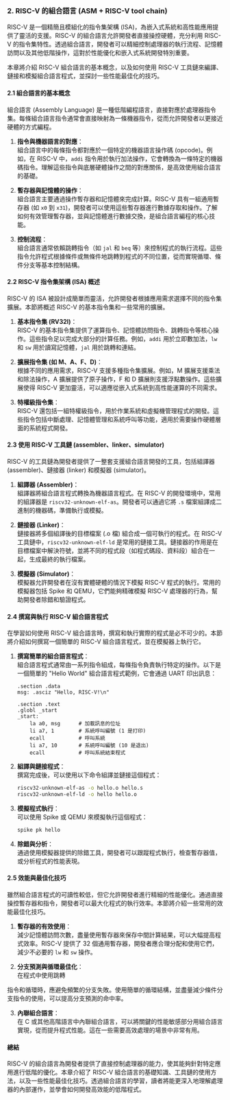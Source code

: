 ### 2. RISC-V 的組合語言 (ASM + RISC-V tool chain)

RISC-V 是一個精簡且模組化的指令集架構 (ISA)，為嵌入式系統和高性能應用提供了靈活的支援。RISC-V 的組合語言允許開發者直接操控硬體，充分利用 RISC-V 的指令集特性。透過組合語言，開發者可以精細控制處理器的執行流程、記憶體訪問以及其他低階操作，這對於性能優化和嵌入式系統開發特別重要。

本章將介紹 RISC-V 組合語言的基本概念，以及如何使用 RISC-V 工具鏈來編譯、鏈接和模擬組合語言程式，並探討一些性能最佳化的技巧。

#### 2.1 組合語言的基本概念

組合語言 (Assembly Language) 是一種低階編程語言，直接對應於處理器指令集。每條組合語言指令通常會直接映射為一條機器指令，從而允許開發者以更接近硬體的方式編程。

1. **指令與機器語言的對應**：  
   組合語言中的每條指令都對應於一個特定的機器語言操作碼 (opcode)。例如，在 RISC-V 中，`addi` 指令用於執行加法操作，它會轉換為一條特定的機器碼指令。理解這些指令與底層硬體操作之間的對應關係，是高效使用組合語言的基礎。

2. **暫存器與記憶體的操作**：  
   組合語言主要通過操作暫存器和記憶體來完成計算。RISC-V 具有一組通用暫存器 (如 `x0` 到 `x31`)，開發者可以使用這些暫存器進行數據存取和操作。了解如何有效管理暫存器，並與記憶體進行數據交換，是組合語言編程的核心技能。

3. **控制流程**：  
   組合語言通常依賴跳轉指令（如 `jal` 和 `beq` 等）來控制程式的執行流程。這些指令允許程式根據條件或無條件地跳轉到程式的不同位置，從而實現循環、條件分支等基本控制結構。

#### 2.2 RISC-V 指令集架構 (ISA) 概述

RISC-V 的 ISA 被設計成簡單而靈活，允許開發者根據應用需求選擇不同的指令集擴展。本節將概述 RISC-V 的基本指令集和一些常用的擴展。

1. **基本指令集 (RV32I)**：  
   RISC-V 的基本指令集提供了運算指令、記憶體訪問指令、跳轉指令等核心操作。這些指令足以完成大部分的計算任務。例如，`addi` 用於立即數加法，`lw` 和 `sw` 用於讀寫記憶體，`jal` 用於跳轉和連結。

2. **擴展指令集 (如 M、A、F、D)**：  
   根據不同的應用需求，RISC-V 支援多種指令集擴展。例如，M 擴展支援乘法和除法操作，A 擴展提供了原子操作，F 和 D 擴展則支援浮點數操作。這些擴展使得 RISC-V 更加靈活，可以適應從嵌入式系統到高性能運算的不同需求。

3. **特權級指令集**：  
   RISC-V 還包括一組特權級指令，用於作業系統和虛擬機管理程式的開發。這些指令包括中斷處理、記憶體管理和系統呼叫等功能，適用於需要操作硬體層面的系統程式開發。

#### 2.3 使用 RISC-V 工具鏈 (assembler、linker、simulator)

RISC-V 的工具鏈為開發者提供了一整套支援組合語言開發的工具，包括組譯器 (assembler)、鏈接器 (linker) 和模擬器 (simulator)。

1. **組譯器 (Assembler)**：  
   組譯器將組合語言程式轉換為機器語言程式。在 RISC-V 的開發環境中，常用的組譯器是 `riscv32-unknown-elf-as`。開發者可以通過它將 `.s` 檔案組譯成二進制的機器碼，準備執行或模擬。

2. **鏈接器 (Linker)**：  
   鏈接器將多個組譯後的目標檔案 (.o 檔) 組合成一個可執行的程式。在 RISC-V 工具鏈中，`riscv32-unknown-elf-ld` 是常用的鏈接工具。鏈接器的作用是在目標檔案中解決符號，並將不同的程式段（如程式碼段、資料段）組合在一起，生成最終的執行檔案。

3. **模擬器 (Simulator)**：  
   模擬器允許開發者在沒有實體硬體的情況下模擬 RISC-V 程式的執行。常用的模擬器包括 Spike 和 QEMU，它們能夠精確模擬 RISC-V 處理器的行為，幫助開發者除錯和驗證程式。

#### 2.4 撰寫與執行 RISC-V 組合語言程式

在學習如何使用 RISC-V 組合語言時，撰寫和執行實際的程式是必不可少的。本節將介紹如何撰寫一個簡單的 RISC-V 組合語言程式，並在模擬器上執行它。

1. **撰寫簡單的組合語言程式**：  
   組合語言程式通常由一系列指令組成，每條指令負責執行特定的操作。以下是一個簡單的 "Hello World" 組合語言程式範例，它會通過 UART 印出訊息：

   ```assembly
   .section .data
   msg: .asciz "Hello, RISC-V!\n"

   .section .text
   .globl _start
   _start:
       la a0, msg      # 加載訊息的位址
       li a7, 1        # 系統呼叫編號 (1 是打印)
       ecall           # 呼叫系統
       li a7, 10       # 系統呼叫編號 (10 是退出)
       ecall           # 呼叫系統結束程式
   ```

2. **組譯與鏈接程式**：  
   撰寫完成後，可以使用以下命令組譯並鏈接這個程式：

   ```bash
   riscv32-unknown-elf-as -o hello.o hello.s
   riscv32-unknown-elf-ld -o hello hello.o
   ```

3. **模擬程式執行**：  
   可以使用 Spike 或 QEMU 來模擬執行這個程式：

   ```bash
   spike pk hello
   ```

4. **除錯與分析**：  
   通過使用模擬器提供的除錯工具，開發者可以跟蹤程式執行，檢查暫存器值，或分析程式的性能表現。

#### 2.5 效能與最佳化技巧

雖然組合語言程式的可讀性較低，但它允許開發者進行精細的性能優化。通過直接操控暫存器和指令，開發者可以最大化程式的執行效率。本節將介紹一些常用的效能最佳化技巧。

1. **暫存器的有效使用**：  
   減少記憶體訪問次數，盡量使用暫存器來保存中間計算結果，可以大幅提高程式效率。RISC-V 提供了 32 個通用暫存器，開發者應合理分配和使用它們，減少不必要的 `lw` 和 `sw` 操作。

2. **分支預測與循環最佳化**：  
   在程式中使用跳轉

指令和循環時，應避免頻繁的分支失敗。使用簡單的循環結構，並盡量減少條件分支指令的使用，可以提高分支預測的命中率。

3. **內聯組合語言**：  
   在 C 或其他高階語言中內聯組合語言，可以將關鍵的性能敏感部分用組合語言實現，從而提升程式性能。這在一些需要高效處理的場景中非常有用。

#### 總結
RISC-V 的組合語言為開發者提供了直接控制處理器的能力，使其能夠針對特定應用進行低階的優化。本章介紹了 RISC-V 組合語言的基礎知識、工具鏈的使用方法，以及一些性能最佳化技巧。透過組合語言的學習，讀者將能更深入地理解處理器的內部運作，並學會如何開發高效能的低階程式。